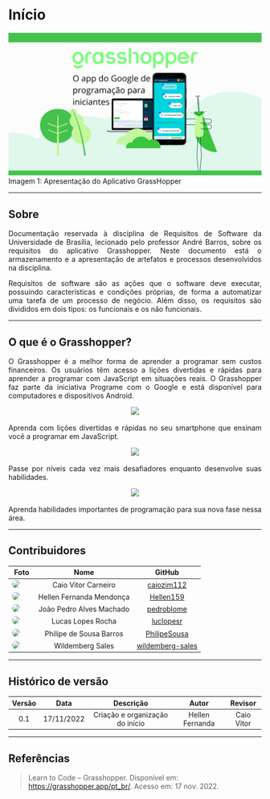 # Início

<div style="text-align:center"><img src= "assets/inicio.png"/></div>
<figcaption>Imagem 1: Apresentação do Aplicativo GrassHopper  </figcaption>

---

## Sobre

<p style="text-align: justify;">Documentação reservada à disciplina de Requisitos de Software da Universidade de Brasília, lecionado pelo professor André Barros, sobre os requisitos do aplicativo Grasshopper. Neste documento está o armazenamento e a apresentação de artefatos e processos desenvolvidos na disciplina.</p>

<p style="text-align: justify;">Requisitos de software são as ações que o software deve executar, possuindo características e condições próprias, de forma a automatizar uma tarefa de um processo de negócio. Além disso, os requisitos são divididos em dois tipos: os funcionais e os não funcionais.</p>

---

## O que é o Grasshopper?

<p style="text-align: justify;">O Grasshopper é a melhor forma de aprender a programar sem custos financeiros. Os usuários têm acesso a lições divertidas e rápidas para aprender a programar com JavaScript em situações reais. O Grasshopper faz parte da iniciativa Programe com o Google e está disponível para computadores e dispositivos Android.</p>

<div style="text-align:center"><img src= "https://grasshopper.app/assets/static/images/home-touts/adventure__waving.svg"/></div>
<p style="text-align: justify;">Aprenda com lições divertidas e rápidas no seu smartphone que ensinam você a programar em JavaScript.</p>

<div style="text-align:center"><img src= "https://grasshopper.app/assets/static/images/home-touts/adventure__coding.svg"/></div>
<p style="text-align: justify;">Passe por níveis cada vez mais desafiadores enquanto desenvolve suas habilidades.</p>

<div style="text-align:center"><img src= "https://grasshopper.app/assets/static/images/home-touts/adventure__journey.svg"/></div>
<p style="text-align: justify;">Aprenda habilidades importantes de programação para sua nova fase nessa área.</p>

---

## Contribuidores

|                                                                                          **Foto**                                                                                          |         **Nome**         |                       **GitHub**                        |
| :----------------------------------------------------------------------------------------------------------------------------------------------------------------------------------------: | :----------------------: | :-----------------------------------------------------: |
|    <a href="https://github.com/caiozim112"><img src="https://avatars.githubusercontent.com/u/83408899?v=4" height="auto" width="90" style="border-radius:50%"></a> &nbsp; &nbsp; &nbsp;    |   Caio Vitor Carneiro    |       [caiozim112](https://github.com/caiozim112)       |
|    <a href="https://github.com/Hellen159"><img src="https://avatars.githubusercontent.com/u/84354824?v=4" height="auto" width="90" style="border-radius:50%"></a> &nbsp; &nbsp; &nbsp;     | Hellen Fernanda Mendonça |        [Hellen159](https://github.com/Hellen159)        |
|    <a href="https://github.com/pedroblome"><img src="https://avatars.githubusercontent.com/u/68927069?v=4" height="auto" width="90" style="border-radius:50%"></a> &nbsp; &nbsp; &nbsp;    | João Pedro Alves Machado |       [pedroblome](https://github.com/pedroblome)       |
|    <a href="https://github.com/luclopesr"><img src="https://avatars.githubusercontent.com/u/88348202?v=4" height="auto" width="90" style="border-radius:50%"></a> &nbsp; &nbsp; &nbsp;     |    Lucas Lopes Rocha     |        [luclopesr](https://github.com/luclopesr)        |
|   <a href="https://github.com/PhilipeSousa"><img src="https://avatars.githubusercontent.com/u/78869177?v=4" height="auto" width="90" style="border-radius:50%"></a> &nbsp; &nbsp; &nbsp;   | Philipe de Sousa Barros  |     [PhilipeSousa](https://github.com/PhilipeSousa)     |
| <a href="https://github.com/wildemberg-sales"><img src="https://avatars.githubusercontent.com/u/92035272?v=4" height="auto" width="90" style="border-radius:50%"></a> &nbsp; &nbsp; &nbsp; |     Wildemberg Sales     | [wildemberg-sales](https://github.com/wildemberg-sales) |

---

## Histórico de versão

| Versão |    Data    |            Descrição            |      Autor      | Revisor |
| :----: | :--------: | :-----------------------------: | :-------------: | :-----: |
|  0.1   | 17/11/2022 | Criação e organização do início | Hellen Fernanda | Caio Vitor|

---

## Referências

> Learn to Code – Grasshopper. Disponível em: <https://grasshopper.app/pt_br/>. Acesso em: 17 nov. 2022.
